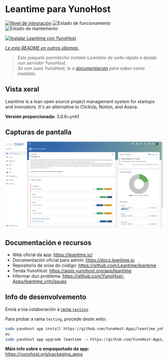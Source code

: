 <!--
NOTA: Este README foi creado automáticamente por <https://github.com/YunoHost/apps/tree/master/tools/readme_generator>
NON debe editarse manualmente.
-->

# Leantime para YunoHost

[![Nivel de integración](https://dash.yunohost.org/integration/leantime.svg)](https://dash.yunohost.org/appci/app/leantime) ![Estado de funcionamento](https://ci-apps.yunohost.org/ci/badges/leantime.status.svg) ![Estado de mantemento](https://ci-apps.yunohost.org/ci/badges/leantime.maintain.svg)

[![Instalar Leantime con YunoHost](https://install-app.yunohost.org/install-with-yunohost.svg)](https://install-app.yunohost.org/?app=leantime)

*[Le este README en outros idiomas.](./ALL_README.md)*

> *Este paquete permíteche instalar Leantime de xeito rápido e doado nun servidor YunoHost.*  
> *Se non usas YunoHost, le a [documentación](https://yunohost.org/install) para saber como instalalo.*

## Vista xeral

Leantime is a lean open source project management system for startups and innovators. It's an alternative to ClickUp, Notion, and Asana.

**Versión proporcionada:** 3.0.6~ynh1

## Capturas de pantalla

![Captura de pantalla de Leantime](./doc/screenshots/ProjectDashboard.png)

## Documentación e recursos

- Web oficial da app: <https://leantime.io/>
- Documentación oficial para admin: <https://docs.leantime.io>
- Repositorio de orixe do código: <https://github.com/Leantime/leantime>
- Tenda YunoHost: <https://apps.yunohost.org/app/leantime>
- Informar dun problema: <https://github.com/YunoHost-Apps/leantime_ynh/issues>

## Info de desenvolvemento

Envía a túa colaboración á [rama `testing`](https://github.com/YunoHost-Apps/leantime_ynh/tree/testing).

Para probar a rama `testing`, procede deste xeito:

```bash
sudo yunohost app install https://github.com/YunoHost-Apps/leantime_ynh/tree/testing --debug
ou
sudo yunohost app upgrade leantime -u https://github.com/YunoHost-Apps/leantime_ynh/tree/testing --debug
```

**Máis info sobre o empaquetado da app:** <https://yunohost.org/packaging_apps>
